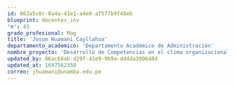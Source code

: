 ```yaml
---
id: 063a5c0c-8a4a-41e1-a4e0-af577b9f48eb
blueprint: docentes_inv
'n': 43
grado_profesional: Mag
title: 'Josue Huamani Cayllahua'
departamento_academico: 'Departamento Académico de Administración'
nombre_proyecto: 'Desarrollo de Competencias en el clima organizacional del personal docente directivo de las universidades de Apurímac 2018.'
updated_by: 06ac68ab-d29f-41e9-9b9a-dd4da3996484
updated_at: 1697562350
correo: jhuamani@unamba.edu.pe
---
```


